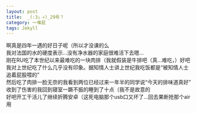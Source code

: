 ```yaml
---
layout: post
title:  _(:3」∠)_29号？
category: 一堆屁
tags: Jekyll
---
```


啊真是四年一遇的好日子呢（所以才没课的么   
我对法国的水的硬度表示...没有净水器的家庭很难活下去嗯...  
刚在RU吃了本世纪以来最难吃的一块肉排（我就假装是牛排吧（真...难吃，）好吧我对上世纪吃了什么几乎没有印象。据知情人士讲上世纪我吃饭都是“被知情人士追着屁股喂的”  
然后吃了肉排一脸无奈的我看到两位已经过来一年半的同学说“今天的排味道真好”  
收到了伤害的我回到寝室一蹶不振的睡到了十点（我不是故意的  
好吧开工干活儿了继续折腾安卓（这死电脑那个usb口又坏了...回去果断抢那个air用  

